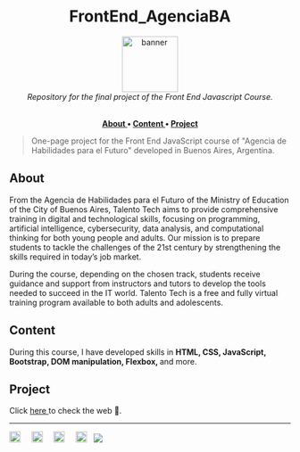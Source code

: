 <!-- TITLE -->
<h1 align="center"> FrontEnd_AgenciaBA </h1>

<!-- INTRO: banner, languages and brief description -->
<p align="center">
<img src="https://aulasvirtuales.bue.edu.ar/pluginfile.php/1/theme_academiaba/logo/1734630723/logo_header.jpg" alt="banner" height="100px" /> <br />
<i> Repository for the final project of the Front End Javascript Course. </i> <br /> <br />
</p>

<!-- INTRO: index -->
<p align="center"> <b>
<a href="#about"> About </a> • 
<a href="#content"> Content </a>  • 
<a href="#project"> Project </a> 
</b> </p> 

<!-- INTRO: repository description -->
>One-page project for the Front End JavaScript course of "Agencia de Habilidades para el Futuro" developed in Buenos Aires, Argentina.

<!-- ABOUT -->
## About
From the Agencia de Habilidades para el Futuro of the Ministry of Education of the City of Buenos Aires, Talento Tech aims to provide comprehensive training in digital and technological skills, focusing on programming, artificial intelligence, cybersecurity, data analysis, and computational thinking for both young people and adults. Our mission is to prepare students to tackle the challenges of the 21st century by strengthening the skills required in today’s job market.

During the course, depending on the chosen track, students receive guidance and support from instructors and tutors to develop the tools needed to succeed in the IT world. Talento Tech is a free and fully virtual training program available to both adults and adolescents.

<!-- Languages -->
## Content

During this course, I have developed skills in <b> HTML, CSS, JavaScript, Bootstrap, DOM manipulation, Flexbox,  </b> and more.

<!-- BODY -->
## Project

Click <a href="https://rossattism.github.io/FrontEnd_AgenciaBA/"> here </a> to check the web 👀.


---
<a href="https://www.linkedin.com/in/rossattism/"><img src="https://github.com/gauravghongde/social-icons/blob/master/PNG/White/LinkedIN_white.png?raw=true" alt="Linkedin Logo" style="width: 20px; height: 20px" /></a> &nbsp; &nbsp; 
<a href="https://github.com/rossattism"><img src="https://github.com/gauravghongde/social-icons/blob/master/PNG/White/Github_white.png?raw=true" alt="GitHub logo" style="width: 20px; height: 20px" /></a> &nbsp; &nbsp; 
<a href="https://open.spotify.com/user/21bih47uzlxunyyi4gbbvyvty"><img src="https://github.com/gauravghongde/social-icons/blob/master/PNG/White/Spotify_white.png?raw=true" alt="Spotify logo" style="width: 20px; height: 20px" /></a> &nbsp; &nbsp; 
<a href="mailto:rossattism@gmail.com"><img src="https://github.com/gauravghongde/social-icons/blob/master/PNG/White/Gmail_white.png?raw=true" alt="GMAIL logo" style="width: 20px; height: 20px" /></a> &nbsp;
<a href="https://shields.io/"><img src="https://img.shields.io/badge/Made with-♥-black" /></a>

